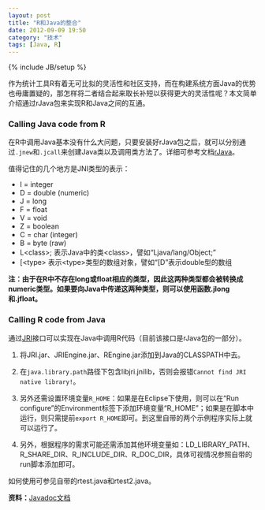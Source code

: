 ```yaml
---
layout: post
title: "R和Java的整合"
date: 2012-09-09 19:50
category: "技术"
tags: [Java, R]
---
```

{% include JB/setup %}

作为统计工具R有着无可比拟的灵活性和社区支持，而在构建系统方面Java的优势也毋庸置疑的，那怎样将二者结合起来取长补短以获得更大的灵活性呢？本文简单介绍通过rJava包来实现R和Java之间的互通。

### Calling Java code from R
在R中调用Java基本没有什么大问题，只要安装好rJava包之后，就可以分别通过`.jnew`和`.jcall`来创建Java类以及调用类方法了。详细可参考文档[rJava](http://www.rforge.net/rJava/)。

值得记住的几个地方是JNI类型的表示：

- I = integer
- D = double (numeric)
- J = long
- F = float
- V = void
- Z = boolean
- C = char (integer)
- B = byte (raw)
- L&lt;class&gt;; 表示Java中的类&lt;class&gt;，譬如“Ljava/lang/Object;”
- [&lt;type&gt; 表示&lt;type&gt;类型的数组对象，譬如“[D”表示double型的数组

**注：由于在R中不存在long或float相应的类型，因此这两种类型都会被转换成numeric类型。如果要向Java中传递这两种类型，则可以使用函数.jlong和.jfloat。**

### Calling R code from Java
通过[JRI](http://www.rforge.net/JRI/)接口可以实现在Java中调用R代码（目前该接口是rJava包的一部分）。

1. 将JRI.jar、JRIEngine.jar、REngine.jar添加到Java的CLASSPATH中去。

2. 在`java.library.path`路径下包含libjri.jnilib，否则会报错`Cannot find JRI native library!`。

3. 另外还需设置环境变量`R_HOME`：如果是在Eclipse下使用，则可以在“Run configure”的Environment标签下添加环境变量“R\_HOME”；如果是在脚本中运行，则只需提前`export R_HOME`即可。到这里自带的两个示例程序实际上就可以运行了。

4. 另外，根据程序的需求可能还需添加其他环境变量如：LD\_LIBRARY\_PATH、R\_SHARE\_DIR、R\_INCLUDE\_DIR、R\_DOC\_DIR，具体可视情况参照自带的run脚本添加即可。

如何使用可参见自带的rtest.java和rtest2.java。

**资料：**[Javadoc文档](http://www.rforge.net/org/docs/)

